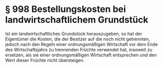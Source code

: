 # § 998 Bestellungskosten bei landwirtschaftlichem Grundstück
Ist ein landwirtschaftliches Grundstück herauszugeben, so hat der Eigentümer die Kosten, die der Besitzer auf die noch nicht getrennten, jedoch nach den Regeln einer ordnungsmäßigen Wirtschaft vor dem Ende des Wirtschaftsjahrs zu trennenden Früchte verwendet hat, insoweit zu ersetzen, als sie einer ordnungsmäßigen Wirtschaft entsprechen und den Wert dieser Früchte nicht übersteigen.
